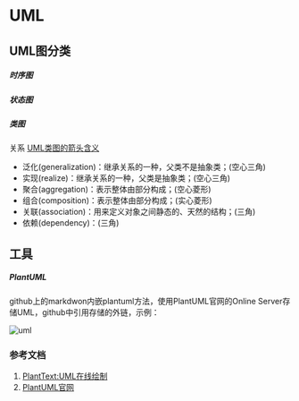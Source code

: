 # UML

## UML图分类

##### 时序图

##### 状态图

##### 类图
关系
[UML类图的箭头含义](https://www.jianshu.com/p/8969ab8c48c7)
- 泛化(generalization)：继承关系的一种，父类不是抽象类；(空心三角)
- 实现(realize)：继承关系的一种，父类是抽象类；(空心三角)
- 聚合(aggregation)：表示整体由部分构成；(空心菱形)
- 组合(composition)：表示整体由部分构成；(实心菱形)
- 关联(association)：用来定义对象之间静态的、天然的结构；(三角)
- 依赖(dependency)：(三角)

## 工具

##### PlantUML

github上的markdwon内嵌plantuml方法，使用PlantUML官网的Online Server存储UML，github中引用存储的外链，示例：

![uml](http://www.plantuml.com/plantuml/png/SyfFKj2rKt3CoKnELR1Io4ZDoSa70000)

### 参考文档

1. [PlantText:UML在线绘制](https://www.planttext.com/)
2. [PlantUML官网](https://plantuml.com/zh/)
